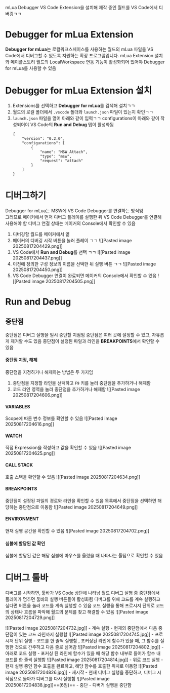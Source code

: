 mLua Debugger VS Code Extension을 설치해 제작 중인 월드를 VS Code에서 디버깅ㄱㄱ

# Debugger for mLua Extension
**Debugger for mLua**는 로컬워크스페이스를 사용하는 월드의 mLua 파일을 VS Code에서 디버그할 수 있도록 지원하는 확장 프로그램입니다. 
mLua Extension 설치와 메이플스토리 월드의 LocalWorkspace 연동 기능이 활성화되어 있어야 Debugger for mLua를 사용할 수 있음

# Debugger for mLua Extension 설치
1. Extensions를 선택하고 **Debugger for mLua**를 검색해 설치ㄱㄱ
2. 월드의 로컬 폴더에서 `.vscode` 폴더와 `launch.json` 파일이 있는지 확인ㄱㄱ
3. `launch.json` 파일을 열어 아래와 같이 입력ㄱㄱ
   configurations이 아래와 같이 작성되어야 VS Code의 **Run and Debug** 탭이 활성화됨
    ```
    {
        "version": "0.2.0",
        "configurations": [
            {
                "name": "MSW Attach",
                "type": "msw",
                "request": "attach"
            }
        ]
    }
    ```

# 디버그하기
Debugger for mLua는 MSW에 VS Code Debugger를 연결하는 방식임  
그러므로 메이커에서 먼저 디버그 플레이를 실행한 뒤 VS Code Debugger를 연결해 사용해야 함 
디버그 연결 상태는 메이커의 Console에서 확인할 수 있음
1. 디버깅할 월드를 메이커에서 엶
2. 메이커의 디버깅 시작 버튼을 눌러 플레이 ㄱㄱ ![[Pasted image 20250817204429.png]]
3. VS Code에서 **Run and Debug**를 선택 ㄱㄱ ![[Pasted image 20250817204437.png]]
4. 이전에 정의한 구성 정보의 이름을 선택한 뒤 실행 버튼 ㄱㄱ ![[Pasted image 20250817204450.png]]
5. VS Code Debugger 연결이 완료되면 메이커의 Console에서 확인할 수 있음 ![[Pasted image 20250817204505.png]]

# Run and Debug
## 중단점
중단점은 디버그 실행을 일시 중단할 지점임 
중단점은 여러 곳에 설정할 수 있고, 자유롭게 제거할 수도 있음
중단점이 설정된 파일과 라인을 **BREAKPOINTS**에서 확인할 수 있음
#### 중단점 지정, 해제
중단점을 지정하거나 해제하는 방법은 두 가지임
1. 중단점을 지정할 라인을 선택하고 `F9` 키를 눌러 중단점을 추가하거나 해제함
2. 코드 라인 영역을 눌러 중단점을 추가하거나 해제함
![[Pasted image 20250817204606.png]]

#### VARIABLES
Scope에 따른 변수 정보를 확인할 수 있음
![[Pasted image 20250817204616.png]]

#### WATCH
직접 Expression을 작성하고 값을 확인할 수 있음
![[Pasted image 20250817204625.png]]

#### CALL STACK
호출 스택을 확인할 수 있음
![[Pasted image 20250817204634.png]]

#### BREAKPOINTS
중단점이 설정된 파일의 경로와 라인을 확인할 수 있음
목록에서 중단점을 선택하면 해당하는 중단점으로 이동함
![[Pasted image 20250817204649.png]]

#### ENVIRONMENT
현재 실행 공간을 확인할 수 있음
![[Pasted image 20250817204702.png]]

#### 심볼에 할당된 값 확인
심볼에 할당된 값은 해당 심볼에 마우스를 올렸을 때 나타나는 툴팁으로 확인할 수 있음

# 디버그 툴바
디버그를 시작하면, 툴바가 VS Code 상단에 나타남 
월드 디버그 실행 중 중단점에서 플레이가 멈추면 툴바의 실행 버튼들이 활성화됨 
디버그를 위해 코드를 계속 실행하고 싶다면 버튼을 눌러 코드를 계속 실행할 수 있음 
코드 실행을 통해 프로시저 단위로 코드의 상태나 흐름을 파악해 월드의 문제를 찾고 해결할 수 있음
![[Pasted image 20250817204729.png]]

![[Pasted image 20250817204732.jpg]] - 계속 실행 - 현재의 중단점에서 다음 중단점이 있는 코드 라인까지 실행함
![[Pasted image 20250817204745.jpg]] - 프로시저 단위 실행 - 코드를 한 줄씩 실행함 ,  포커싱된 라인에 함수가 있을 때, 그 함수를 실행한 것으로 간주하고 다음 줄로 넘어감
![[Pasted image 20250817204802.jpg]] - 아래로 코드 실행 - 포커싱 된 라인에 함수가 있을 때 해당 함수 내부로 들어가 함수 내 코드를 한 줄씩 실행함
![[Pasted image 20250817204814.jpg]] - 위로 코드 실행 - 현재 실행 중인 함수 호출을 완료하고, 해당 함수를 호출한 위치로 이동함
![[Pasted image 20250817204826.jpg]] - 재시작 - 현재 디버그 실행을 중단하고, 디버그 시작점으로 돌아가 디버그를 다시 실행함
![[Pasted image 20250817204838.jpg]]==(6임)== -  중단 - 디버거 실행을 중단함